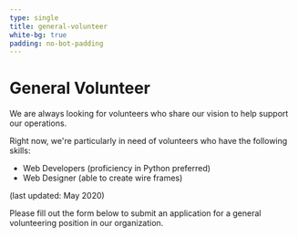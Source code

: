 ```yaml
---
type: single
title: general-volunteer
white-bg: true
padding: no-bot-padding
---
```


# <span class="emphasized-header">General Volunteer</span>

We are always looking for volunteers who share our vision to help support our operations.

Right now, we're particularly in need of volunteers who have the following skills:

- <span class="bold">Web Developers</span> (proficiency in Python preferred)
- <span class="bold">Web Designer</span> (able to create wire frames)

(last updated: May 2020)

Please fill out the form below to submit an application for a general volunteering position in our organization.
